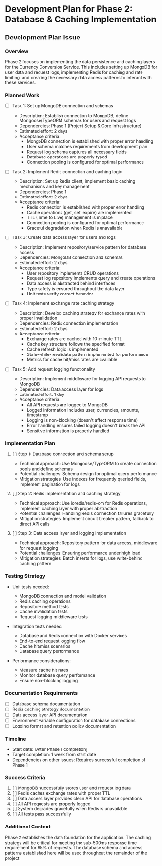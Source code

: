 # Development Plan for Phase 2: Database & Caching Implementation

## Development Plan Issue

### Overview

Phase 2 focuses on implementing the data persistence and caching layers for the Currency Conversion Service. This includes setting up MongoDB for user data and request logs, implementing Redis for caching and rate limiting, and creating the necessary data access patterns to interact with these services.

### Planned Work

- [ ] Task 1: Set up MongoDB connection and schemas

  - Description: Establish connection to MongoDB, define Mongoose/TypeORM schemas for users and request logs
  - Dependencies: Phase 1 (Project Setup & Core Infrastructure)
  - Estimated effort: 2 days
  - Acceptance criteria:
    - MongoDB connection is established with proper error handling
    - User schema matches requirements from development plan
    - Request log schema captures all necessary fields
    - Database operations are properly typed
    - Connection pooling is configured for optimal performance

- [ ] Task 2: Implement Redis connection and caching logic

  - Description: Set up Redis client, implement basic caching mechanisms and key management
  - Dependencies: Phase 1
  - Estimated effort: 2 days
  - Acceptance criteria:
    - Redis connection is established with proper error handling
    - Cache operations (get, set, expire) are implemented
    - TTL (Time to Live) management is in place
    - Connection pooling is configured for optimal performance
    - Graceful degradation when Redis is unavailable

- [ ] Task 3: Create data access layer for users and logs

  - Description: Implement repository/service pattern for database access
  - Dependencies: MongoDB connection and schemas
  - Estimated effort: 2 days
  - Acceptance criteria:
    - User repository implements CRUD operations
    - Request log repository implements query and create operations
    - Data access is abstracted behind interfaces
    - Type safety is ensured throughout the data layer
    - Unit tests verify correct behavior

- [ ] Task 4: Implement exchange rate caching strategy

  - Description: Develop caching strategy for exchange rates with proper invalidation
  - Dependencies: Redis connection implementation
  - Estimated effort: 2 days
  - Acceptance criteria:
    - Exchange rates are cached with 10-minute TTL
    - Cache key structure follows the specified format
    - Cache refresh logic is implemented
    - Stale-while-revalidate pattern implemented for performance
    - Metrics for cache hit/miss rates are available

- [ ] Task 5: Add request logging functionality
  - Description: Implement middleware for logging API requests to MongoDB
  - Dependencies: Data access layer for logs
  - Estimated effort: 1 day
  - Acceptance criteria:
    - All API requests are logged to MongoDB
    - Logged information includes user, currencies, amounts, timestamp
    - Logging is non-blocking (doesn't affect response time)
    - Error handling ensures failed logging doesn't break the API
    - Sensitive information is properly handled

### Implementation Plan

1. [ ] Step 1: Database connection and schema setup

   - Technical approach: Use Mongoose/TypeORM to create connection pools and define schemas
   - Potential challenges: Schema design for optimal query performance
   - Mitigation strategies: Use indexes for frequently queried fields, implement pagination for logs

2. [ ] Step 2: Redis implementation and caching strategy

   - Technical approach: Use ioredis/redis-om for Redis operations, implement caching layer with proper abstraction
   - Potential challenges: Handling Redis connection failures gracefully
   - Mitigation strategies: Implement circuit breaker pattern, fallback to direct API calls

3. [ ] Step 3: Data access layer and logging implementation
   - Technical approach: Repository pattern for data access, middleware for request logging
   - Potential challenges: Ensuring performance under high load
   - Mitigation strategies: Batch inserts for logs, use write-behind caching pattern

### Testing Strategy

- Unit tests needed:

  - MongoDB connection and model validation
  - Redis caching operations
  - Repository method tests
  - Cache invalidation tests
  - Request logging middleware tests

- Integration tests needed:

  - Database and Redis connection with Docker services
  - End-to-end request logging flow
  - Cache hit/miss scenarios
  - Database query performance

- Performance considerations:
  - Measure cache hit rates
  - Monitor database query performance
  - Ensure non-blocking logging

### Documentation Requirements

- [ ] Database schema documentation
- [ ] Redis caching strategy documentation
- [ ] Data access layer API documentation
- [ ] Environment variable configuration for database connections
- [ ] Logging format and retention policy documentation

### Timeline

- Start date: [After Phase 1 completion]
- Target completion: 1 week from start date
- Dependencies on other issues: Requires successful completion of Phase 1

### Success Criteria

1. [ ] MongoDB successfully stores user and request log data
2. [ ] Redis caches exchange rates with proper TTL
3. [ ] Data access layer provides clean API for database operations
4. [ ] All API requests are properly logged
5. [ ] System degrades gracefully when Redis is unavailable
6. [ ] All tests pass successfully

### Additional Context

Phase 2 establishes the data foundation for the application. The caching strategy will be critical for meeting the sub-500ms response time requirement for 95% of requests. The database schema and access patterns established here will be used throughout the remainder of the project.
